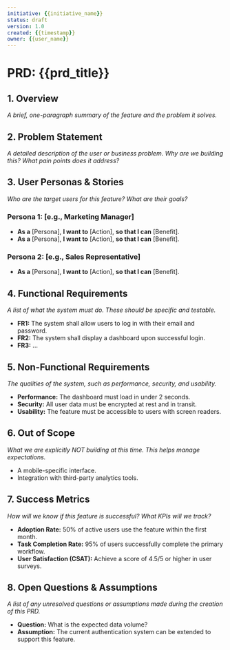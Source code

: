 ```yaml
---
initiative: {{initiative_name}}
status: draft
version: 1.0
created: {{timestamp}}
owner: {{user_name}}
---
```


# PRD: {{prd_title}}

## 1. Overview
*A brief, one-paragraph summary of the feature and the problem it solves.*

## 2. Problem Statement
*A detailed description of the user or business problem. Why are we building this? What pain points does it address?*

## 3. User Personas & Stories
*Who are the target users for this feature? What are their goals?*

### Persona 1: [e.g., Marketing Manager]
- **As a** [Persona], **I want to** [Action], **so that I can** [Benefit].
- **As a** [Persona], **I want to** [Action], **so that I can** [Benefit].

### Persona 2: [e.g., Sales Representative]
- **As a** [Persona], **I want to** [Action], **so that I can** [Benefit].

## 4. Functional Requirements
*A list of what the system must do. These should be specific and testable.*

- **FR1:** The system shall allow users to log in with their email and password.
- **FR2:** The system shall display a dashboard upon successful login.
- **FR3:** ...

## 5. Non-Functional Requirements
*The qualities of the system, such as performance, security, and usability.*

- **Performance:** The dashboard must load in under 2 seconds.
- **Security:** All user data must be encrypted at rest and in transit.
- **Usability:** The feature must be accessible to users with screen readers.

## 6. Out of Scope
*What we are explicitly NOT building at this time. This helps manage expectations.*

- A mobile-specific interface.
- Integration with third-party analytics tools.

## 7. Success Metrics
*How will we know if this feature is successful? What KPIs will we track?*

- **Adoption Rate:** 50% of active users use the feature within the first month.
- **Task Completion Rate:** 95% of users successfully complete the primary workflow.
- **User Satisfaction (CSAT):** Achieve a score of 4.5/5 or higher in user surveys.

## 8. Open Questions & Assumptions
*A list of any unresolved questions or assumptions made during the creation of this PRD.*

- **Question:** What is the expected data volume?
- **Assumption:** The current authentication system can be extended to support this feature.
